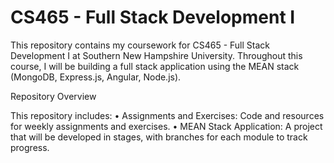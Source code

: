 # CS465 - Full Stack Development I

This repository contains my coursework for CS465 - Full Stack Development I at Southern New Hampshire University. Throughout this course, I will be building a full stack application using the MEAN stack (MongoDB, Express.js, Angular, Node.js).

Repository Overview

This repository includes:
	•	Assignments and Exercises: Code and resources for weekly assignments and exercises.
	•	MEAN Stack Application: A project that will be developed in stages, with branches for each module to track progress.
